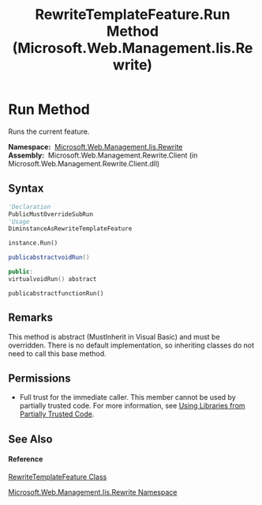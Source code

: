 ﻿---
title: RewriteTemplateFeature.Run Method  (Microsoft.Web.Management.Iis.Rewrite)
TOCTitle: Run Method
ms:assetid: M:Microsoft.Web.Management.Iis.Rewrite.RewriteTemplateFeature.Run
ms:mtpsurl: https://msdn.microsoft.com/en-us/library/microsoft.web.management.iis.rewrite.rewritetemplatefeature.run(v=VS.90)
ms:contentKeyID: 20476382
ms.date: 05/02/2012
mtps_version: v=VS.90
f1_keywords:
- Microsoft.Web.Management.Iis.Rewrite.RewriteTemplateFeature.Run
dev_langs:
- CSharp
- JScript
- VB
- c++
api_location:
- Microsoft.Web.Management.Rewrite.Client.dll
api_name:
- Microsoft.Web.Management.Iis.Rewrite.RewriteTemplateFeature.Run
api_type:
- Managed
topic_type:
- apiref
- kbSyntax
product_family_name: VS
ROBOTS: INDEX,FOLLOW
---

# Run Method

Runs the current feature.

**Namespace:**  [Microsoft.Web.Management.Iis.Rewrite](microsoft-web-management-iis-rewrite-namespace.md)  
**Assembly:**  Microsoft.Web.Management.Rewrite.Client (in Microsoft.Web.Management.Rewrite.Client.dll)

## Syntax

``` vb
'Declaration
PublicMustOverrideSubRun
'Usage
DiminstanceAsRewriteTemplateFeature

instance.Run()
```

``` csharp
publicabstractvoidRun()
```

``` c++
public:
virtualvoidRun() abstract
```

``` jscript
publicabstractfunctionRun()
```

## Remarks

This method is abstract (MustInherit in Visual Basic) and must be overridden. There is no default implementation, so inheriting classes do not need to call this base method.

## Permissions

  - Full trust for the immediate caller. This member cannot be used by partially trusted code. For more information, see [Using Libraries from Partially Trusted Code](https://msdn.microsoft.com/en-us/library/8skskf63\(v=vs.90\)).

## See Also

#### Reference

[RewriteTemplateFeature Class](rewritetemplatefeature-class-microsoft-web-management-iis-rewrite.md)

[Microsoft.Web.Management.Iis.Rewrite Namespace](microsoft-web-management-iis-rewrite-namespace.md)

